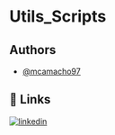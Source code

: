 # Utils_Scripts

## Authors

- [@mcamacho97](https://github.com/mcamacho97)


## 🔗 Links

[![linkedin](https://img.shields.io/badge/linkedin-0A66C2?style=for-the-badge&logo=linkedin&logoColor=white)](https://www.linkedin.com/in/mcamacho-dev/)
